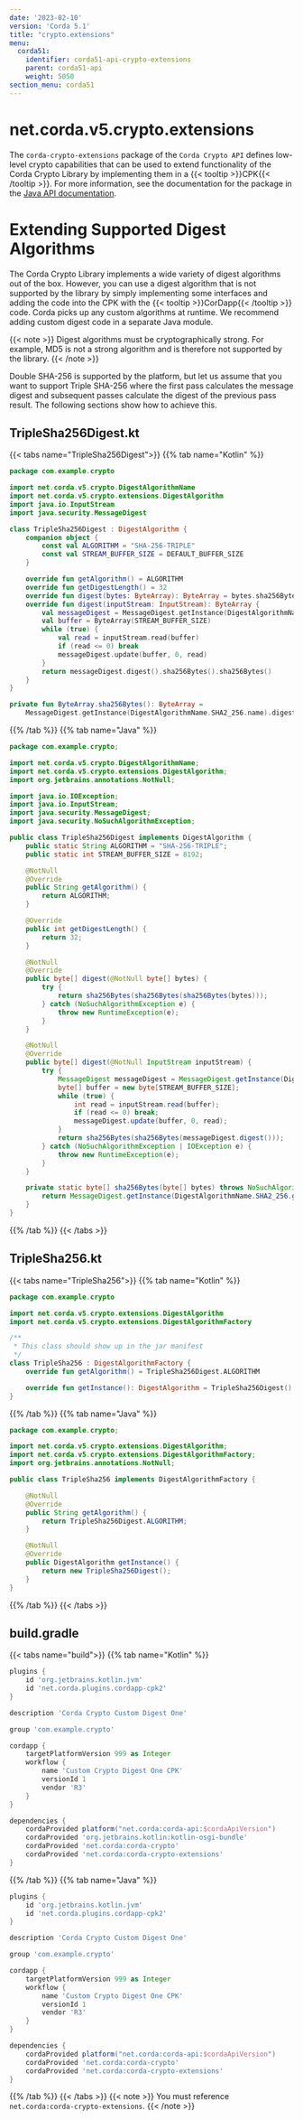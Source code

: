 ```yaml
---
date: '2023-02-10'
version: 'Corda 5.1'
title: "crypto.extensions"
menu:
  corda51:
    identifier: corda51-api-crypto-extensions
    parent: corda51-api
    weight: 5050
section_menu: corda51
---
```

# net.corda.v5.crypto.extensions
The `corda-crypto-extensions` package of the `Corda Crypto API` defines low-level crypto capabilities that can be used to extend functionality of the Corda Crypto Library by implementing them in a {{< tooltip >}}CPK{{< /tooltip >}}. For more information, see the documentation for the package in the <a href="/en/api-ref/corda/{{<version-num>}}/net/corda/v5/crypto/extensions/package-summary.html" target=" blank">Java API documentation</a>.

# Extending Supported Digest Algorithms

The Corda Crypto Library implements a wide variety of digest algorithms out of the box. However, you can use a digest algorithm that is not supported by the library by simply implementing some interfaces and adding the code into the CPK with the {{< tooltip >}}CorDapp{{< /tooltip >}} code. Corda picks up any custom algorithms at runtime. We recommend adding custom digest code in a separate Java module.

{{< note >}}
Digest algorithms must be cryptographically strong. For example, MD5 is not a strong algorithm and is therefore not supported by the library.
{{< /note >}}

Double SHA-256 is supported by the platform, but let us assume that you want to support Triple SHA-256 where the first pass calculates the message digest and subsequent passes calculate the digest of the previous pass result. The following sections show how to achieve this.

## TripleSha256Digest.kt
{{< tabs name="TripleSha256Digest">}}
{{% tab name="Kotlin" %}}
```kotlin
package com.example.crypto

import net.corda.v5.crypto.DigestAlgorithmName
import net.corda.v5.crypto.extensions.DigestAlgorithm
import java.io.InputStream
import java.security.MessageDigest

class TripleSha256Digest : DigestAlgorithm {
    companion object {
        const val ALGORITHM = "SHA-256-TRIPLE"
        const val STREAM_BUFFER_SIZE = DEFAULT_BUFFER_SIZE
    }

    override fun getAlgorithm() = ALGORITHM
    override fun getDigestLength() = 32
    override fun digest(bytes: ByteArray): ByteArray = bytes.sha256Bytes().sha256Bytes().sha256Bytes()
    override fun digest(inputStream: InputStream): ByteArray {
        val messageDigest = MessageDigest.getInstance(DigestAlgorithmName.SHA2_256.name)
        val buffer = ByteArray(STREAM_BUFFER_SIZE)
        while (true) {
            val read = inputStream.read(buffer)
            if (read <= 0) break
            messageDigest.update(buffer, 0, read)
        }
        return messageDigest.digest().sha256Bytes().sha256Bytes()
    }
}

private fun ByteArray.sha256Bytes(): ByteArray =
    MessageDigest.getInstance(DigestAlgorithmName.SHA2_256.name).digest(this)
```
{{% /tab %}}
{{% tab name="Java" %}}
```java
package com.example.crypto;

import net.corda.v5.crypto.DigestAlgorithmName;
import net.corda.v5.crypto.extensions.DigestAlgorithm;
import org.jetbrains.annotations.NotNull;

import java.io.IOException;
import java.io.InputStream;
import java.security.MessageDigest;
import java.security.NoSuchAlgorithmException;

public class TripleSha256Digest implements DigestAlgorithm {
    public static String ALGORITHM = "SHA-256-TRIPLE";
    public static int STREAM_BUFFER_SIZE = 8192;

    @NotNull
    @Override
    public String getAlgorithm() {
        return ALGORITHM;
    }

    @Override
    public int getDigestLength() {
        return 32;
    }

    @NotNull
    @Override
    public byte[] digest(@NotNull byte[] bytes) {
        try {
            return sha256Bytes(sha256Bytes(sha256Bytes(bytes)));
        } catch (NoSuchAlgorithmException e) {
            throw new RuntimeException(e);
        }
    }

    @NotNull
    @Override
    public byte[] digest(@NotNull InputStream inputStream) {
        try {
            MessageDigest messageDigest = MessageDigest.getInstance(DigestAlgorithmName.SHA2_256.getName());
            byte[] buffer = new byte[STREAM_BUFFER_SIZE];
            while (true) {
                int read = inputStream.read(buffer);
                if (read <= 0) break;
                messageDigest.update(buffer, 0, read);
            }
            return sha256Bytes(sha256Bytes(messageDigest.digest()));
        } catch (NoSuchAlgorithmException | IOException e) {
            throw new RuntimeException(e);
        }
    }

    private static byte[] sha256Bytes(byte[] bytes) throws NoSuchAlgorithmException {
        return MessageDigest.getInstance(DigestAlgorithmName.SHA2_256.getName()).digest(bytes);
    }
}
```
{{% /tab %}}
{{< /tabs >}}

## TripleSha256.kt
{{< tabs name="TripleSha256">}}
{{% tab name="Kotlin" %}}
```kotlin
package com.example.crypto

import net.corda.v5.crypto.extensions.DigestAlgorithm
import net.corda.v5.crypto.extensions.DigestAlgorithmFactory

/**
 * This class should show up in the jar manifest
 */
class TripleSha256 : DigestAlgorithmFactory {
    override fun getAlgorithm() = TripleSha256Digest.ALGORITHM

    override fun getInstance(): DigestAlgorithm = TripleSha256Digest()
}
```
{{% /tab %}}
{{% tab name="Java" %}}
```java
package com.example.crypto;

import net.corda.v5.crypto.extensions.DigestAlgorithm;
import net.corda.v5.crypto.extensions.DigestAlgorithmFactory;
import org.jetbrains.annotations.NotNull;

public class TripleSha256 implements DigestAlgorithmFactory {

    @NotNull
    @Override
    public String getAlgorithm() {
        return TripleSha256Digest.ALGORITHM;
    }

    @NotNull
    @Override
    public DigestAlgorithm getInstance() {
        return new TripleSha256Digest();
    }
}
```
{{% /tab %}}
{{< /tabs >}}

## build.gradle
{{< tabs name="build">}}
{{% tab name="Kotlin" %}}
```groovy
plugins {
    id 'org.jetbrains.kotlin.jvm'
    id 'net.corda.plugins.cordapp-cpk2'
}

description 'Corda Crypto Custom Digest One'

group 'com.example.crypto'

cordapp {
    targetPlatformVersion 999 as Integer
    workflow {
        name 'Custom Crypto Digest One CPK'
        versionId 1
        vendor 'R3'
    }
}

dependencies {
    cordaProvided platform("net.corda:corda-api:$cordaApiVersion")
    cordaProvided 'org.jetbrains.kotlin:kotlin-osgi-bundle'
    cordaProvided 'net.corda:corda-crypto'
    cordaProvided 'net.corda:corda-crypto-extensions'
}
```
{{% /tab %}}
{{% tab name="Java" %}}
```groovy
plugins {
    id 'org.jetbrains.kotlin.jvm'
    id 'net.corda.plugins.cordapp-cpk2'
}

description 'Corda Crypto Custom Digest One'

group 'com.example.crypto'

cordapp {
    targetPlatformVersion 999 as Integer
    workflow {
        name 'Custom Crypto Digest One CPK'
        versionId 1
        vendor 'R3'
    }
}

dependencies {
    cordaProvided platform("net.corda:corda-api:$cordaApiVersion")
    cordaProvided 'net.corda:corda-crypto'
    cordaProvided 'net.corda:corda-crypto-extensions'
}
```
{{% /tab %}}
{{< /tabs >}}
{{< note >}}
You must reference `net.corda:corda-crypto-extensions`.
{{< /note >}}
